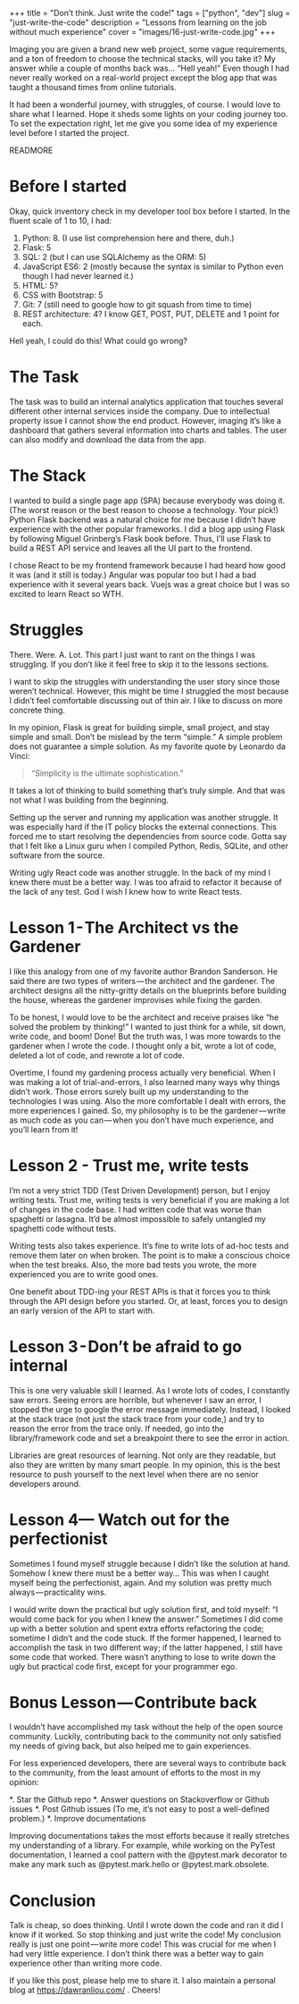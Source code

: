 +++
title = "Don’t think. Just write the code!"
tags = ["python", "dev"]
slug = "just-write-the-code"
description = "Lessons from learning on the job without much experience"
cover = "images/16-just-write-code.jpg"
+++

Imaging you are given a brand new web project, some vague requirements,
and a ton of freedom to choose the technical stacks, will you take it?
My answer while a couple of months back was… “Hell yeah!”
Even though I had never really worked on a real-world project except the
blog app that was taught a thousand times from online tutorials.

It had been a wonderful journey, with struggles, of course. I would love
to share what I learned. Hope it sheds some lights on your coding journey
too. To set the expectation right, let me give you some idea of my
experience level before I started the project.

READMORE

# Before I started

Okay, quick inventory check in my developer tool box before I started.
In the fluent scale of 1 to 10, I had:

1. Python: 8. (I use list comprehension here and there, duh.)
1. Flask: 5
1. SQL: 2 (but I can use SQLAlchemy as the ORM: 5)
1. JavaScript ES6: 2 (mostly because the syntax is similar to Python even though I had never learned it.)
1. HTML: 5?
1. CSS with Bootstrap: 5
1. Git: 7 (still need to google how to git squash from time to time)
1. REST architecture: 4? I know GET, POST, PUT, DELETE and 1 point for each.

Hell yeah, I could do this! What could go wrong?

# The Task

The task was to build an internal analytics application that touches
several different other internal services inside the company.
Due to intellectual property issue I cannot show the end product.
However, imaging it’s like a dashboard that gathers several information
into charts and tables. The user can also modify and download the data
from the app.

# The Stack

I wanted to build a single page app (SPA) because everybody was doing it.
(The worst reason or the best reason to choose a technology. Your pick!)
Python Flask backend was a natural choice for me because I didn’t have
experience with the other popular frameworks. I did a blog app using
Flask by following Miguel Grinberg’s Flask book before.
Thus, I’ll use Flask to build a REST API service and leaves all the UI
part to the frontend.

I chose React to be my frontend framework because I had heard how good it
was (and it still is today.) Angular was popular too but I had a bad
experience with it several years back. Vuejs was a great choice but I was
so excited to learn React so WTH.

# Struggles

There. Were. A. Lot. This part I just want to rant on the things I was
struggling. If you don’t like it feel free to skip it to the lessons sections.

I want to skip the struggles with understanding the user story since those
weren’t technical. However, this might be time I struggled the most because
I didn’t feel comfortable discussing out of thin air. I like to discuss on
more concrete thing.

In my opinion, Flask is great for building simple, small project, and stay
simple and small. Don’t be mislead by the term “simple.” A simple problem
does not guarantee a simple solution. As my favorite quote by Leonardo da
Vinci:

> “Simplicity is the ultimate sophistication.”

It takes a lot of thinking to build something that’s truly simple. And that
was not what I was building from the beginning.

Setting up the server and running my application was another struggle. It
was especially hard if the IT policy blocks the external connections. This
forced me to start resolving the dependencies from source code. Gotta say
that I felt like a Linux guru when I compiled Python, Redis, SQLite, and
other software from the source.

Writing ugly React code was another struggle. In the back of my mind I knew
there must be a better way. I was too afraid to refactor it because of the
lack of any test. God I wish I knew how to write React tests.

# Lesson 1 - The Architect vs the Gardener

I like this analogy from one of my favorite author Brandon Sanderson.
He said there are two types of writers — the architect and the gardener.
The architect designs all the nitty-gritty details on the blueprints before
building the house, whereas the gardener improvises while fixing the garden.

To be honest, I would love to be the architect and receive praises like
“he solved the problem by thinking!” I wanted to just think for a while,
sit down, write code, and boom! Done! But the truth was, I was more towards
to the gardener when I wrote the code. I thought only a bit, wrote a lot of
code, deleted a lot of code, and rewrote a lot of code.

Overtime, I found my gardening process actually very beneficial. When I was
making a lot of trial-and-errors, I also learned many ways why things didn’t
work. Those errors surely built up my understanding to the technologies I was
using. Also the more comfortable I dealt with errors, the more experiences I
gained. So, my philosophy is to be the gardener — write as much code as you
can — when you don’t have much experience, and you’ll learn from it!

# Lesson 2 - Trust me, write tests

I’m not a very strict TDD (Test Driven Development) person, but I enjoy
writing tests. Trust me, writing tests is very beneficial if you are making
a lot of changes in the code base. I had written code that was worse than
spaghetti or lasagna. It’d be almost impossible to safely untangled my
spaghetti code without tests.

Writing tests also takes experience. It’s fine to write lots of ad-hoc
tests and remove them later on when broken. The point is to make a conscious
choice when the test breaks. Also, the more bad tests you wrote, the more
experienced you are to write good ones.

One benefit about TDD-ing your REST APIs is that it forces you to think
through the API design before you started. Or, at least, forces you to
design an early version of the API to start with.

# Lesson 3 - Don’t be afraid to go internal

This is one very valuable skill I learned. As I wrote lots of codes, I
constantly saw errors. Seeing errors are horrible, but whenever I saw an
error, I stopped the urge to google the error message immediately. Instead,
I looked at the stack trace (not just the stack trace from your code,) and
try to reason the error from the trace only. If needed, go into the
library/framework code and set a breakpoint there to see the error in action.

Libraries are great resources of learning. Not only are they readable,
but also they are written by many smart people. In my opinion, this is
the best resource to push yourself to the next level when there are no
senior developers around.

# Lesson 4— Watch out for the perfectionist

Sometimes I found myself struggle because I didn’t like the solution at
hand. Somehow I knew there must be a better way… This was when I caught
myself being the perfectionist, again. And my solution was pretty much
always — practicality wins.

I would write down the practical but ugly solution first, and told
myself: “I would come back for you when I knew the answer.” Sometimes
I did come up with a better solution and spent extra efforts refactoring
the code; sometime I didn’t and the code stuck. If the former happened,
I learned to accomplish the task in two different way; if the latter
happened, I still have some code that worked. There wasn’t anything to
lose to write down the ugly but practical code first, except for your
programmer ego.

# Bonus Lesson — Contribute back

I wouldn’t have accomplished my task without the help of the open source
community. Luckily, contributing back to the community not only satisfied
my needs of giving back, but also helped me to gain experiences.

For less experienced developers, there are several ways to contribute
back to the community, from the least amount of efforts to the most in
my opinion:

*. Star the Github repo
*. Answer questions on Stackoverflow or Github issues
*. Post Github issues (To me, it’s not easy to post a well-defined problem.)
*. Improve documentations

Improving documentations takes the most efforts because it really stretches
my understanding of a library. For example, while working on the PyTest
documentation, I learned a cool pattern with the @pytest.mark decorator
to make any mark such as @pytest.mark.hello or @pytest.mark.obsolete.

# Conclusion

Talk is cheap, so does thinking. Until I wrote down the code and ran it
did I know if it worked. So stop thinking and just write the code! My
conclusion really is just one point — write more code! This was crucial
for me when I had very little experience. I don’t think there was a better
way to gain experience other than writing more code.

If you like this post, please help me to share it. I also maintain a
personal blog at https://dawranliou.com/ . Cheers!
